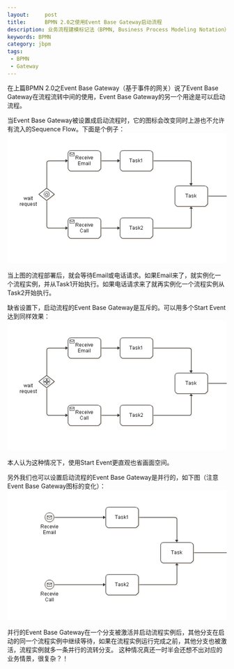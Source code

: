 ```yaml
---
layout:     post
title:      BPMN 2.0之使用Event Base Gateway启动流程
description: 业务流程建模标记法（BPMN, Business Process Modeling Notation）是工作流中特定业务流程的图形化表示法。它由业务流程管理倡议组织（BPMI, Business Process Management Initiative）开发，该组织已于2005年与对象管理组织（OMG, Object Management Group）合并，从那时起，BPMN由OMG维护。BPMN当前版本为1.2，2009年1月发布，有重要修改的2.0版已经进入投票阶段。
keywords: BPMN
category: jbpm
tags:
 - BPMN
 - Gateway
---
```


在上篇BPMN 2.0之Event Base Gateway（基于事件的网关）说了Event Base Gateway在流程流转中间的使用，Event Base Gateway的另一个用途是可以启动流程。

当Event Base Gateway被设置成启动流程时，它的图标会改变同时上游也不允许有流入的Sequence Flow。下面是个例子：
<img src="/images/post/eventbase_gateway_start_process_1.png"/>

当上图的流程部署后，就会等待Email或电话请求。如果Email来了，就实例化一个流程实例，并从Task1开始执行。如果电话请求来了就再实例化一个流程实例从Task2开始执行。

缺省设置下，启动流程的Event Base Gateway是互斥的。可以用多个Start Event达到同样效果：
<img src="/images/post/eventbase_gateway_start_process_2.png"/>

本人认为这种情况下，使用Start Event更直观也省画面空间。

另外我们也可以设置启动流程的Event Base Gateway是并行的，如下图（注意Event Base Gateway图标的变化）：
<img src="/images/post/eventbase_gateway_start_process_1_same.png"/>

并行的Event Base Gateway在一个分支被激活并启动流程实例后，其他分支在启动的同一个流程实例中继续等待，如果在流程实例运行完成之前，其他分支也被激活，流程实例就多一条并行的流转分支。
这种情况真还一时半会还想不出对应的业务情景，很复杂？！